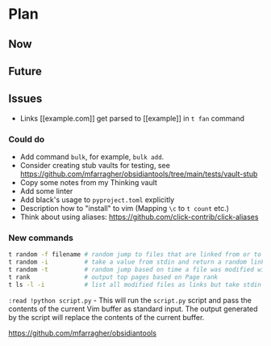 # Plan

## Now

## Future

## Issues

- Links [[example.com]] get parsed to [[example]] in `t fan` command

### Could do

- Add command `bulk`, for example, `bulk add`.
- Consider creating stub vaults for testing, see https://github.com/mfarragher/obsidiantools/tree/main/tests/vault-stub
- Copy some notes from my Thinking vault
- Add some linter
- Add black's usage to `pyproject.toml` explicitly
- Description how to "install" to vim (Mapping `\c` to `t count` etc.)
- Think about using aliases: https://github.com/click-contrib/click-aliases

### New commands

```sh
t random -f filename # random jump to files that are linked from or to filename
t random -i          # take a value from stdin and return a random link from the string
t random -t          # random jump based on time a file was modified with some weight
t rank               # output top pages based on Page rank
t ls -l -i           # list all modified files as links but take stdin and filter links that are already there
```

`:read !python script.py` - This will run the `script.py` script and pass the contents of the current Vim buffer as standard input. The output generated by the script will replace the contents of the current buffer.

https://github.com/mfarragher/obsidiantools
